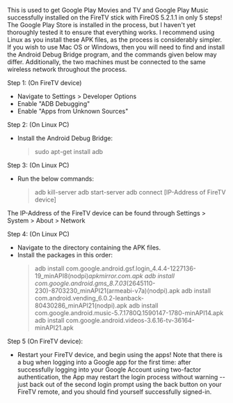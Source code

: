This is used to get Google Play Movies and TV and Google Play Music successfully installed on the FireTV stick with FireOS 5.2.1.1 in only 5 steps! The Google Play Store is installed in the process, but I haven't yet thoroughly tested it to ensure that everything works. I recommend using Linux as you install these APK files, as the process is considerably simpler. If you wish to use Mac OS or Windows, then you will need to find and install the Android Debug Bridge program, and the commands given below may differ. Additionally, the two machines must be connected to the same wireless network throughout the process.

Step 1: (On FireTV device)
 - Navigate to Settings > Developer Options
 - Enable "ADB Debugging"
 - Enable "Apps from Unknown Sources"

Step 2: (On Linux PC)
- Install the Android Debug Bridge:
	> sudo apt-get install adb


Step 3: (On Linux PC)
- Run the below commands:
	> adb kill-server
	> adb start-server
	> adb connect [IP-Address of FireTV device]

The IP-Address of the FireTV device can be found through Settings > System > About > Network


Step 4: (On Linux PC)
- Navigate to the directory containing the APK files. 
- Install the packages in this order:
	> adb install com.google.android.gsf.login_4.4.4-1227136-19_minAPI8(nodpi)_apkmirror.com.apk
	> adb install com.google.android.gms_8.7.03_(2645110-230)-8703230_minAPI21(armeabi-v7a)(nodpi).apk
	> adb install com.android.vending_6.0.2-leanback-80430286_minAPI21(nodpi).apk
	> adb install com.google.android.music-5.7.1780Q.1590147-1780-minAPI14.apk
	> adb install com.google.android.videos-3.6.16-tv-36164-minAPI21.apk


Step 5 (On FireTV device):
- Restart your FireTV device, and begin using the apps! Note that there is a bug when logging into a Google app for the first time: after successfully logging into your Google Account using two-factor authentication, the App may restart the login process without warning -- just back out of the second login prompt using the back button on your FireTV remote, and you should find yourself successfully signed-in.
